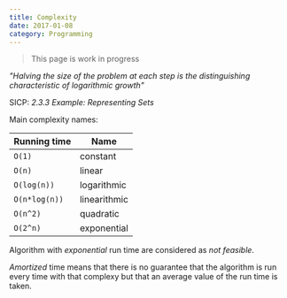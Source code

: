 ```yaml
---
title: Complexity
date: 2017-01-08
category: Programming
---
```


> This page is work in progress

*"Halving the size of the problem at each step is the distinguishing characteristic of logarithmic growth"*

SICP: *2.3.3 Example: Representing Sets*

Main complexity names:

| Running time  | Name         |
|---------------|--------------|
| `O(1)`        | constant     |
| `O(n)`        | linear       |
| `O(log(n))`   | logarithmic  |
| `O(n*log(n))` | linearithmic |
| `O(n^2)`      | quadratic    |
| `O(2^n)`      | exponential  |

Algorithm with *exponential* run time are considered as *not feasible*.

*Amortized* time means that there is no guarantee that the algorithm is run every time with that complexy but that an
average value of the run time is taken.
